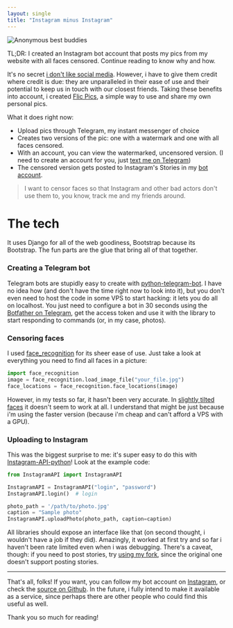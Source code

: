 ```yaml
---
layout: single
title: "Instagram minus Instagram"
---
```


![Anonymous best buddies](https://pics.thenameisflic.com/media/images/anon/best-buddies-trying-out-pics-Z3IA4P.jpg)

TL;DR: I created an Instagram bot account that posts my pics from my website with all faces censored. Continue reading to know why and how.

It's no secret [i don't like social media](https://thenameisflic.com/why-i-dont-use-social-media). However, i have to give them credit where credit is due: they are unparalleled in their ease of use and their potential to keep us in touch with our closest friends. Taking these benefits into account, i created [Flic Pics](pics.thenameisflic.com), a simple way to use and share my own personal pics.

What it does right now:
- Upload pics through Telegram, my instant messenger of choice
- Creates two versions of the pic: one with a watermark and one with all  faces censored.
- With an account, you can view the watermarked, uncensored version. (I need to create an account for you, just [text me on Telegram](https://t.me/flicsl))
- The censored version gets posted to Instagram's Stories in my [bot account](https://instagram.com/thenameisflicbot).

> I want to censor faces so that Instagram and other bad actors don't use them to, you know, track me and my friends around.

# The tech

It uses Django for all of the web goodiness, Bootstrap because its Bootstrap. The fun parts are the glue that bring all of that together.

### Creating a Telegram bot

Telegram bots are stupidly easy to create with [python-telegram-bot](https://github.com/python-telegram-bot/python-telegram-bot). I have no idea how (and don't have the time right now to look into it), but you don't even need to host the code in some VPS to start hacking: it lets you do all on localhost. You just need to configure a bot in 30 seconds using the [Botfather on Telegram](https://t.me/botfather), get the access token and use it with the library to start responding to commands (or, in my case, photos).

### Censoring faces

I used [face_recognition](https://github.com/ageitgey/face_recognition) for its sheer ease of use. Just take a look at everything you need to find all faces in a picture:

```python
import face_recognition
image = face_recognition.load_image_file("your_file.jpg")
face_locations = face_recognition.face_locations(image)
```

However, in my tests so far, it hasn't been very accurate. In [slightly tilted faces](https://pics.thenameisflic.com/media/images/auth/file_19jpg-R41M0O.jpg) it doesn't seem to work at all. I understand that might be just because i'm using the faster version (because i'm cheap and can't afford a VPS with a GPU).

### Uploading to Instagram

This was the biggest surprise to me: it's super easy to do this with [Instagram-API-python](https://github.com/LevPasha/Instagram-API-python)! Look at the example code:

```python
from InstagramAPI import InstagramAPI

InstagramAPI = InstagramAPI("login", "password")
InstagramAPI.login()  # login

photo_path = '/path/to/photo.jpg'
caption = "Sample photo"
InstagramAPI.uploadPhoto(photo_path, caption=caption)
```

All libraries should expose an interface like that (on second thought, i wouldn't have a job if they did). Amazingly, it worked at first try and so far i haven't been rate limited even when i was debugging. There's a caveat, though: if you need to post stories, try [using my fork](https://github.com/thenameisflic/Instagram-API-python/), since the original one doesn't support posting stories.

---

That's all, folks! If you want, you can follow my bot account on [Instagram](https://instagram.com/thenameisflicbot), or check the [source on Github](https://github.com/thenameisflic/pics). In the future, i fully intend to make it available as a service, since perhaps there are other people who could find this useful as well.

Thank you so much for reading!
